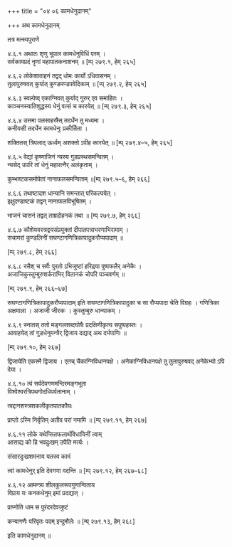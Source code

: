 +++
title = "०४ ०६ कामधेनुदानम्"

+++
अथ कामधेनुदानम्

तत्र मत्स्यपुराणे

४.६.१ अथातः शृणु भूपाल कामधेनुविधिं परम् ।  
सर्वकामप्रदं नॄणां महापातकनाशनम् ॥ [म्प् २७९.१, हेम् २६५]

४.६.२ लोकेशावाहनं तद्वद् धोमः कार्यो ऽधिवासनम् ।  
तुलापुरुषवत् कुर्यात् कुण्डमण्डपवेदिकाम् ॥ [म्प् २७९.२, हेम् २६५]

४.६.३ स्वल्पेष्व् एकाग्निवत् कुर्याद् गुरुर् एव समाहितः ।  
काञ्चनस्यातिशुद्धस्य धेनुं वत्सं च कारयेत् ॥ [म्प् २७९.३, हेम् २६५]

४.६.४ उत्तमा पलसाहस्रैस् तदर्धेन तु मध्यमा ।  
कनीयसी तदर्धेन कामधेनुः प्रकीर्तिता ।

शक्तितस् त्रिपलाद् ऊर्ध्वम् अशक्तो ऽपीह कारयेत् ॥ [म्प् २७९.४–५, हेम् २६५]

४.६.५ वेद्यां कृष्णाजिनं न्यस्य गुडप्रस्थसमन्वितम् ।  
न्यसेद् उपरि तां धेनुं महारत्नैर् अलंकृताम् ।

कुम्भाष्टकसमोपेतां नानाफलसमन्विताम् ॥[म्प् २७९.५–६, हेम् २६६]

४.६.६ तथाष्टादश धान्यानि समन्तात् परिकल्पयेत् ।  
इक्षुदण्डाष्टकं तद्वन् नानाफलविभूषितम् ।

भाजनं चासनं तद्वत् ताम्रदोहनकं तथा ॥ [म्प् २७९.७, हेम् २६६]

४.६.७ कौशेयवस्त्रद्वयसंप्रयुक्तां दीपातपत्राभरणाभिरामाम् ।  
सचामरां कुण्डलिनीं सघण्टागणित्रिकापादुकरौप्यपादाम् ॥

[म्प् २७९.८, हेम् २६६]

४.६.८ रसैश् च सर्वैः पुरतो ऽभिजुष्टां हरिद्रया पुष्पफलैर् अनेकैः ।  
अजाजिकुस्तुम्बुरुशर्कराभिर् वितानकं चोपरि पञ्चवर्णम् ॥

[म्प् २७९.९, हेम् २६६–६७]

सघण्टागणित्रिकापादुकरौप्यपादाम् इति सघण्टागणित्रिकापादुका च सा रौप्यपादा चेति विग्रहः । गणित्रिका अक्षमाला । अजाजी जीरकः । कुस्तुम्बुरु धान्याकम् ।

४.६.९ स्नातस् ततो मङ्गलशब्दघोषैः प्रदक्षिणीकृत्य सपुष्पहस्तः ।  
आवाहयेत् तां गुडधेनुमन्त्रैर् द्विजाय दद्याद् अथ दर्भपाणिः ॥

[म्प् २७९.१०, हेम् २६७]

द्विजायेति एकस्मै द्विजाय । एतच् चैकाग्निविधानपक्षे । अनेकाग्निविधानपक्षे तु तुलापुरुषवद् अनेकेभ्यो ऽपि देया ।

४.६.१० त्वं सर्वदेवगणमन्दिरमङ्गभूता  
विश्वेश्वरत्रिपथगोदधिपर्वतानाम् ।

त्वद्दानशस्त्रशकलीकृतपातकौघः

प्राप्तो ऽस्मि निर्वृतिम् अतीव परां नमामि ॥ [म्प् २७९.११, हेम् २६७]

४.६.११ लोके यथेप्सितफलार्थविधायिनीं त्वाम्  
आसाद्य को हि भवदुःखम् उपैति मर्त्यः ।

संसारदुःखशमनाय यतस्व कामं

त्वां कामधेनुर् इति देवगणा वदन्ति ॥ [म्प् २७९.१२, हेम् २६७–६८]

४.६.१२ आमन्त्र्य शीलकुलरूपगुणान्विताय  
विप्राय यः कनकधेनुम् इमां प्रदद्यात् ।

प्राप्नोति धाम स पुरंदरदेवजुष्टं

कन्यागणैः परिवृतः पदम् इन्दुमौलेः ॥ [म्प् २७९.१३, हेम् २६८]

इति कामधेनुदानम् ॥
